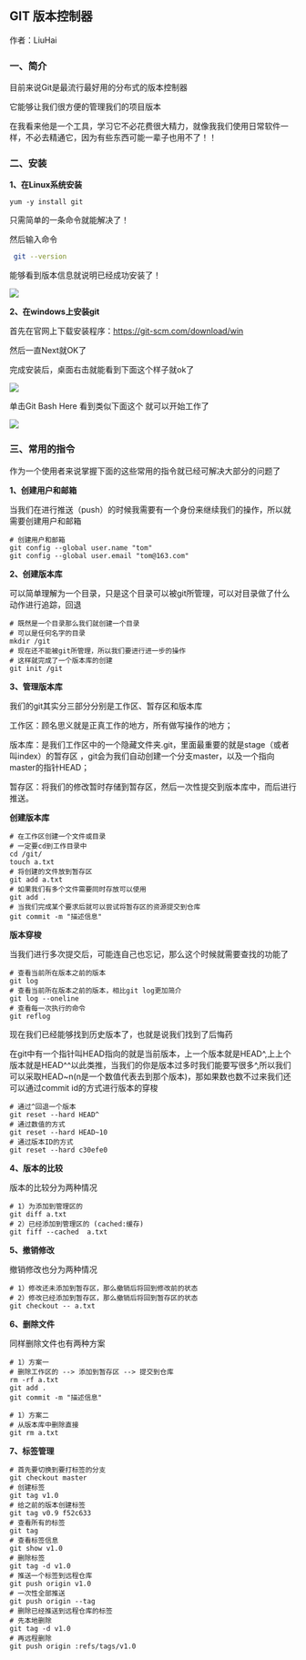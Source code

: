 ## GIT 版本控制器

作者：LiuHai

### 一、简介

目前来说Git是最流行最好用的分布式的版本控制器

它能够让我们很方便的管理我们的项目版本

在我看来他是一个工具，学习它不必花费很大精力，就像我我们使用日常软件一样，不必去精通它，因为有些东西可能一辈子也用不了！！

### 二、安装

**1、在Linux系统安装**

```shell
yum -y install git
```

只需简单的一条命令就能解决了！

然后输入命令

```sh
 git --version
```

能够看到版本信息就说明已经成功安装了！

 ![](D:\MyMemo\GIT的使用\Linux-version.png)

**2、在windows上安装git**

首先在官网上下载安装程序：https://git-scm.com/download/win

然后一直Next就OK了

完成安装后，桌面右击就能看到下面这个样子就ok了

 ![](D:\MyMemo\GIT的使用\windows安装完成后-1.png)

单击Git Bash Here 看到类似下面这个 就可以开始工作了

  ![](D:\MyMemo\GIT的使用\windows安装完成后-2.png)

### 三、常用的指令

作为一个使用者来说掌握下面的这些常用的指令就已经可解决大部分的问题了

**1、创建用户和邮箱**

当我们在进行推送（push）的时候我需要有一个身份来继续我们的操作，所以就需要创建用户和邮箱

```shell
# 创建用户和邮箱
git config --global user.name "tom"
git config --global user.email "tom@163.com"
```

**2、创建版本库**

可以简单理解为一个目录，只是这个目录可以被git所管理，可以对目录做了什么动作进行追踪，回退

```shell
# 既然是一个目录那么我们就创建一个目录
# 可以是任何名字的目录
mkdir /git		
# 现在还不能被git所管理，所以我们要进行进一步的操作
# 这样就完成了一个版本库的创建
git init /git	
```

**3、管理版本库**

我们的git其实分三部分分别是工作区、暂存区和版本库

工作区：顾名思义就是正真工作的地方，所有做写操作的地方；

版本库：是我们工作区中的一个隐藏文件夹.git，里面最重要的就是stage（或者叫index）的暂存区 ，git会为我们自动创建一个分支master，以及一个指向master的指针HEAD；

暂存区：将我们的修改暂时存储到暂存区，然后一次性提交到版本库中，而后进行推送。

**创建版本库**

```shell
# 在工作区创建一个文件或目录
# 一定要cd到工作目录中
cd /git/
touch a.txt
# 将创建的文件放到暂存区
git add a.txt
# 如果我们有多个文件需要同时存放可以使用
git add .
# 当我们完成某个要求后就可以尝试将暂存区的资源提交到仓库
git commit -m "描述信息"
```

**版本穿梭**

当我们进行多次提交后，可能连自己也忘记，那么这个时候就需要查找的功能了

```shell
# 查看当前所在版本之前的版本
git log
# 查看当前所在版本之前的版本，相比git log更加简介
git log --oneline
# 查看每一次执行的命令
git reflog
```

现在我们已经能够找到历史版本了，也就是说我们找到了后悔药

在git中有一个指针叫HEAD指向的就是当前版本，上一个版本就是HEAD^,上上个版本就是HEAD^^以此类推，当我们的你是版本过多时我们能要写很多^,所以我们可以采取HEAD~n(n是一个数值代表去到那个版本)，那如果数也数不过来我们还可以通过commit id的方式进行版本的穿梭

```shell
# 通过^回退一个版本
git reset --hard HEAD^
# 通过数值的方式
git reset --hard HEAD~10
# 通过版本ID的方式
git reset --hard c30efe0
```

**4、版本的比较**

版本的比较分为两种情况

```shell
# 1）为添加到管理区的
git diff a.txt
# 2）已经添加到管理区的 (cached:缓存)
git fiff --cached  a.txt
```

**5、撤销修改**

撤销修改也分为两种情况

```shell
# 1）修改还未添加到暂存区，那么撤销后将回到修改前的状态
# 2）修改已经添加到暂存区，那么撤销后将回到暂存区的状态
git checkout -- a.txt
```

**6、删除文件**

同样删除文件也有两种方案

```shell
# 1）方案一
# 删除工作区的 --> 添加到暂存区 --> 提交到仓库
rm -rf a.txt
git add .
git commit -m "描述信息"

# 1）方案二
# 从版本库中删除直接
git rm a.txt

```

**7、标签管理**

```shell
# 首先要切换到要打标签的分支
git checkout master
# 创建标签
git tag v1.0
# 给之前的版本创建标签
git tag v0.9 f52c633
# 查看所有的标签
git tag
# 查看标签信息
git show v1.0
# 删除标签
git tag -d v1.0
# 推送一个标签到远程仓库
git push origin v1.0
# 一次性全部推送
git push origin --tag
# 删除已经推送到远程仓库的标签
# 先本地删除
git tag -d v1.0
# 再远程删除
git push origin :refs/tags/v1.0
```



